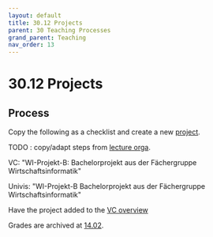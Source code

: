 ```yaml
---
layout: default
title: 30.12 Projects
parent: 30 Teaching Processes
grand_parent: Teaching
nav_order: 13
---
```


# 30.12 Projects

## Process

Copy the following as a checklist and create a new [project](../33_projects/).

TODO : copy/adapt steps from [lecture orga](30.10.lecture.html).

VC: "WI-Projekt-B: Bachelorprojekt aus der Fächergruppe Wirtschaftsinformatik"

Univis: "WI-Projekt-B Bachelorprojekt aus der Fächergruppe Wirtschaftsinformatik"

Have the project added to the [VC overview](https://vc.uni-bamberg.de/course/view.php?id=24052)

Grades are archived at [14.02](https://nc-2272638881871040784.nextcloud-ionos.com/index.php/apps/files/?dir=/10-lab/14_grades/02_projects&fileid=69).
